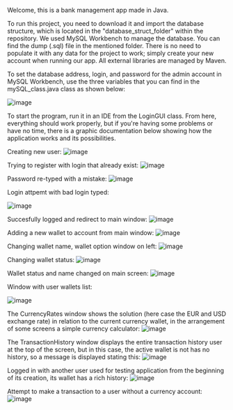 Welcome, this is a bank management app made in Java.

To run this project, you need to download it and import the database structure, which is located in the "database_struct_folder" within the repository. We used MySQL Workbench to manage the database. You can find the dump (.sql) file in the mentioned folder. There is no need to populate it with any data for the project to work; simply create your new account when running our app. All external libraries are managed by Maven.

To set the database address, login, and password for the admin account in MySQL Workbench, use the three variables that you can find in the mySQL_class.java class as shown below:

![image](https://github.com/Arkadiusz-Rejman/java_bank_assaingment/assets/78605732/0cf31f86-2911-4463-87cb-8f1c1026507f)

To start the program, run it in an IDE from the LoginGUI class. From here, everything should work properly, but if you're having some problems or have no time, there is a graphic documentation below showing how the application works and its possibilities.


Creating new user:
![image](https://github.com/Arkadiusz-Rejman/java_bank_assaingment/assets/78605732/07f5fb42-d044-433f-a526-05a03c30d414)

Trying to register with login that already exist:
![image](https://github.com/Arkadiusz-Rejman/java_bank_assaingment/assets/78605732/9f2712be-795e-495c-9096-01d6d787f3e4)

Password re-typed with a mistake:
![image](https://github.com/Arkadiusz-Rejman/java_bank_assaingment/assets/78605732/f847f9ce-475c-49fe-a4f0-8da04680c887)

Login attpemt with bad login typed:

![image](https://github.com/Arkadiusz-Rejman/java_bank_assaingment/assets/78605732/337e2c47-af74-408f-b297-ef07fd5fa4b7)

Succesfully logged and redirect to main window:
![image](https://github.com/Arkadiusz-Rejman/java_bank_assaingment/assets/78605732/efa0ffdd-28a8-4fea-b326-f40515413da2)

Adding a new wallet to account from main window:
![image](https://github.com/Arkadiusz-Rejman/java_bank_assaingment/assets/78605732/4be89e9f-be43-4c02-80ab-46f5bb1722ac)

Changing wallet name, wallet option window on left:
![image](https://github.com/Arkadiusz-Rejman/java_bank_assaingment/assets/78605732/f9eb0696-cee7-41b3-95af-e4c72a083e34)

Changing wallet status:
![image](https://github.com/Arkadiusz-Rejman/java_bank_assaingment/assets/78605732/bf6c9fde-6168-4241-9f30-5457505415e8)

Wallet status and name changed on main screen:
![image](https://github.com/Arkadiusz-Rejman/java_bank_assaingment/assets/78605732/bbb13ff9-6afc-4969-9f9d-dea5e21c79b5)

Window with user wallets list:

![image](https://github.com/Arkadiusz-Rejman/java_bank_assaingment/assets/78605732/8fb83f79-ed1d-48be-920f-0e66553e984e)

The CurrencyRates window shows the solution (here case the EUR and USD exchange rate) in relation to the current currency wallet, in the arrangement of some screens a simple currency calculator:
![image](https://github.com/Arkadiusz-Rejman/java_bank_assaingment/assets/78605732/e74ad76a-69bf-4a74-899e-841636c5644d)

The TransactionHistory window displays the entire transaction history user at the top of the screen, but in this case, the active wallet is not has no history, so a message is displayed stating this:
![image](https://github.com/Arkadiusz-Rejman/java_bank_assaingment/assets/78605732/ff9254de-06cd-40f3-917d-c937325b919d)

Logged in with another user used for testing application from the beginning of its creation, its wallet has a rich history:
![image](https://github.com/Arkadiusz-Rejman/java_bank_assaingment/assets/78605732/24687366-29c5-41aa-89a4-67a3217d57d1)

Attempt to make a transaction to a user without a currency account:
![image](https://github.com/Arkadiusz-Rejman/java_bank_assaingment/assets/78605732/2f534afe-8aa5-44a2-9c79-660337c12f7b)

















